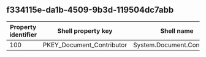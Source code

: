 ## f334115e-da1b-4509-9b3d-119504dc7abb

Property identifier | Shell property key | Shell name | Alias
--- | --- | --- | ---
100 | PKEY_Document_Contributor | System.Document.Contributor | 

